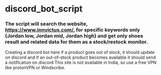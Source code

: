 # discord_bot_script
### The script will search the website, https://www.innvictus.com/, for specific keywords only (Jordan low, Jordan mid, Jordan high) and get only shoes result and related data for them as a stock/restock monitor.
Creating a discord bot here if a product goes out of stock, it should update on discord and if an out-of-stock product becomes available it should send a notification on discord
This site is not available in India, so use a free VPN like protonVPN or Windscribe.
